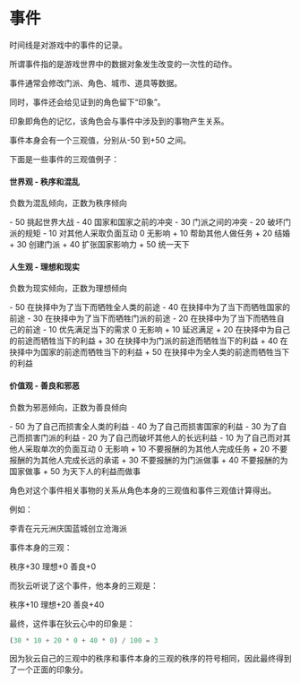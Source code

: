 # 事件

时间线是对游戏中的事件的记录。

所谓事件指的是游戏世界中的数据对象发生改变的一次性的动作。

事件通常会修改门派、角色、城市、道具等数据。

同时，事件还会给见证到的角色留下“印象”。

印象即角色的记忆，该角色会与事件中涉及到的事物产生关系。

事件本身会有一个三观值，分别从-50 到+50 之间。

下面是一些事件的三观值例子：

#### 世界观 - 秩序和混乱

负数为混乱倾向，正数为秩序倾向

\- 50 挑起世界大战
\- 40 国家和国家之前的冲突
\- 30 门派之间的冲突
\- 20 破坏门派的规矩
\- 10 对其他人采取负面互动
0 无影响
\+ 10 帮助其他人做任务
\+ 20 结婚
\+ 30 创建门派
\+ 40 扩张国家影响力
\+ 50 统一天下

#### 人生观 - 理想和现实

负数为现实倾向，正数为理想倾向

\- 50 在抉择中为了当下而牺牲全人类的前途
\- 40 在抉择中为了当下而牺牲国家的前途
\- 30 在抉择中为了当下而牺牲门派的前途
\- 20 在抉择中为了当下而牺牲自己的前途
\- 10 优先满足当下的需求
0 无影响
\+ 10 延迟满足
\+ 20 在抉择中为自己的前途而牺牲当下的利益
\+ 30 在抉择中为门派的前途而牺牲当下的利益
\+ 40 在抉择中为国家的前途而牺牲当下的利益
\+ 50 在抉择中为全人类的前途而牺牲当下的利益

#### 价值观 - 善良和邪恶

负数为邪恶倾向，正数为善良倾向

\- 50 为了自己而损害全人类的利益
\- 40 为了自己而损害国家的利益
\- 30 为了自己而损害门派的利益
\- 20 为了自己而破坏其他人的长远利益
\- 10 为了自己而对其他人采取单次的负面互动
0 无影响
\+ 10 不要报酬的为其他人完成任务
\+ 20 不要报酬的为其他人完成长远的承诺
\+ 30 不要报酬的为门派做事
\+ 40 不要报酬的为国家做事
\+ 50 为天下人的利益而做事

角色对这个事件相关事物的关系从角色本身的三观值和事件三观值计算得出。

例如：

李青在元元洲庆国蓝城创立沧海派

事件本身的三观：

秩序+30
理想+0
善良+0

而狄云听说了这个事件，他本身的三观是：

秩序+10
理想+20
善良+40

最终，这件事在狄云心中的印象是：

```javascript
(30 * 10 + 20 * 0 + 40 * 0) / 100 = 3
```

因为狄云自己的三观中的秩序和事件本身的三观的秩序的符号相同，因此最终得到了一个正面的印象分。
